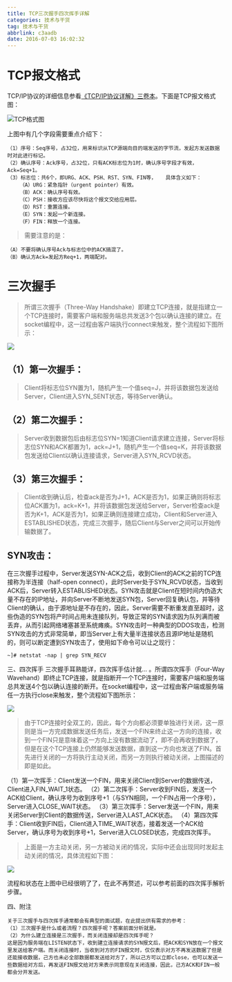 ```yaml
---
title: TCP三次握手四次挥手详解
categories: 技术与干货
tag: 技术与干货
abbrlink: c3aadb
date: 2016-07-03 16:02:32
---
```


# TCP报文格式
TCP/IP协议的详细信息参看[《TCP/IP协议详解》三卷本](https://book.douban.com/subject/1058634/)。下面是TCP报文格式图：
<!-- more -->
![TCP格式图](http://o9c1bfnxp.bkt.clouddn.com/2016-07-tcpip/tcpgeshi.png)

上图中有几个字段需要重点介绍下：
```
（1）序号：Seq序号，占32位，用来标识从TCP源端向目的端发送的字节流，发起方发送数据时对此进行标记。
（2）确认序号：Ack序号，占32位，只有ACK标志位为1时，确认序号字段才有效，Ack=Seq+1。
（3）标志位：共6个，即URG、ACK、PSH、RST、SYN、FIN等，	具体含义如下：
	（A）URG：紧急指针（urgent pointer）有效。
	（B）ACK：确认序号有效。
	（C）PSH：接收方应该尽快将这个报文交给应用层。
	（D）RST：重置连接。
	（E）SYN：发起一个新连接。
	（F）FIN：释放一个连接。
```
> 需要注意的是：

    （A）不要将确认序号Ack与标志位中的ACK搞混了。
    （B）确认方Ack=发起方Req+1，两端配对。

# 三次握手
> 所谓三次握手（Three-Way Handshake）即建立TCP连接，就是指建立一个TCP连接时，需要客户端和服务端总共发送3个包以确认连接的建立。在socket编程中，这一过程由客户端执行connect来触发，整个流程如下图所示：


![](http://o9c1bfnxp.bkt.clouddn.com/2016-07-tcpip/woshou.png)

## （1）第一次握手：
> Client将标志位SYN置为1，随机产生一个值seq=J，并将该数据包发送给Server，Client进入SYN_SENT状态，等待Server确认。

## （2）第二次握手：
> Server收到数据包后由标志位SYN=1知道Client请求建立连接，Server将标志位SYN和ACK都置为1，ack=J+1，随机产生一个值seq=K，并将该数据包发送给Client以确认连接请求，Server进入SYN_RCVD状态。

## （3）第三次握手：
> Client收到确认后，检查ack是否为J+1，ACK是否为1，如果正确则将标志位ACK置为1，ack=K+1，并将该数据包发送给Server，Server检查ack是否为K+1，ACK是否为1，如果正确则连接建立成功，Client和Server进入ESTABLISHED状态，完成三次握手，随后Client与Server之间可以开始传输数据了。

## SYN攻击：
在三次握手过程中，Server发送SYN-ACK之后，收到Client的ACK之前的TCP连接称为半连接（half-open connect），此时Server处于SYN_RCVD状态，当收到ACK后，Server转入ESTABLISHED状态。SYN攻击就是Client在短时间内伪造大量不存在的IP地址，并向Server不断地发送SYN包，Server回复确认包，并等待Client的确认，由于源地址是不存在的，因此，Server需要不断重发直至超时，这些伪造的SYN包将产时间占用未连接队列，导致正常的SYN请求因为队列满而被丢弃，从而引起网络堵塞甚至系统瘫痪。SYN攻击时一种典型的DDOS攻击，检测SYN攻击的方式非常简单，即当Server上有大量半连接状态且源IP地址是随机的，则可以断定遭到SYN攻击了，使用如下命令可以让之现行：

```
~]# netstat -nap | grep SYN_RECV
```

三、四次挥手
         三次握手耳熟能详，四次挥手估计就... 。所谓四次挥手（Four-Way Wavehand）即终止TCP连接，就是指断开一个TCP连接时，需要客户端和服务端总共发送4个包以确认连接的断开。在socket编程中，这一过程由客户端或服务端任一方执行close来触发，整个流程如下图所示：


![](http://o9c1bfnxp.bkt.clouddn.com/2016-07-tcpip/duankai.png)

> 由于TCP连接时全双工的，因此，每个方向都必须要单独进行关闭，这一原则是当一方完成数据发送任务后，发送一个FIN来终止这一方向的连接，收到一个FIN只是意味着这一方向上没有数据流动了，即不会再收到数据了，但是在这个TCP连接上仍然能够发送数据，直到这一方向也发送了FIN。首先进行关闭的一方将执行主动关闭，而另一方则执行被动关闭，上图描述的即是如此。


（1）第一次挥手：Client发送一个FIN，用来关闭Client到Server的数据传送，Client进入FIN_WAIT_1状态。
（2）第二次挥手：Server收到FIN后，发送一个ACK给Client，确认序号为收到序号+1（与SYN相同，一个FIN占用一个序号），Server进入CLOSE_WAIT状态。
（3）第三次挥手：Server发送一个FIN，用来关闭Server到Client的数据传送，Server进入LAST_ACK状态。
（4）第四次挥手：Client收到FIN后，Client进入TIME_WAIT状态，接着发送一个ACK给Server，确认序号为收到序号+1，Server进入CLOSED状态，完成四次挥手。

> 上面是一方主动关闭，另一方被动关闭的情况，实际中还会出现同时发起主动关闭的情况，具体流程如下图：


![](http://o9c1bfnxp.bkt.clouddn.com/2016-07-tcpip/tongshiduankai.png)

 流程和状态在上图中已经很明了了，在此不再赘述，可以参考前面的四次挥手解析步骤。

四、附注
```
关于三次握手与四次挥手通常都会有典型的面试题，在此提出供有需求的参考：
（1）三次握手是什么或者流程？四次握手呢？答案前面分析就是。
（2）为什么建立连接是三次握手，而关闭连接却是四次挥手呢？
这是因为服务端在LISTEN状态下，收到建立连接请求的SYN报文后，把ACK和SYN放在一个报文里发送给客户端。而关闭连接时，当收到对方的FIN报文时，仅仅表示对方不再发送数据了但是还能接收数据，己方也未必全部数据都发送给对方了，所以己方可以立即close，也可以发送一些数据给对方后，再发送FIN报文给对方来表示同意现在关闭连接，因此，己方ACK和FIN一般都会分开发送。
```


